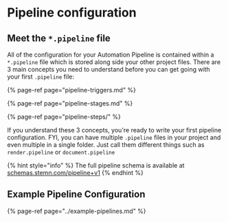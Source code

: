 # Pipeline configuration

## Meet the `*.pipeline` file

All of the configuration for your Automation Pipeline is contained within a `*.pipeline` file which is stored along side your other project files. There are 3 main concepts you need to understand before you can get going with your first `.pipeline` file:

{% page-ref page="pipeline-triggers.md" %}

{% page-ref page="pipeline-stages.md" %}

{% page-ref page="pipeline-steps/" %}

If you understand these 3 concepts, you're ready to write your first pipeline configuration. FYI, you can have multiple `.pipeline` files in your project and even multiple in a single folder. Just call them different things such as `render.pipeline` or `document.pipeline`

{% hint style="info" %}
 The full pipeline schema is available at [schemas.stemn.com/pipeline+v1](https://schemas.stemn.com/pipeline+v1)
{% endhint %}

## Example Pipeline Configuration

{% page-ref page="../example-pipelines.md" %}

